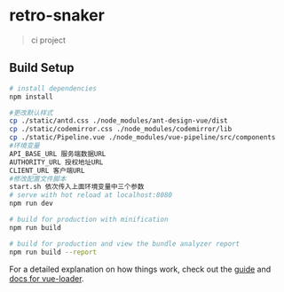# retro-snaker

> ci project

## Build Setup

``` bash
# install dependencies
npm install

#更改默认样式
cp ./static/antd.css ./node_modules/ant-design-vue/dist
cp ./static/codemirror.css ./node_modules/codemirror/lib
cp ./static/Pipeline.vue ./node_modules/vue-pipeline/src/components
#环境变量
API_BASE_URL 服务端数据URL 
AUTHORITY_URL 授权地址URL
CLIENT_URL 客户端URL
#修改配置文件脚本
start.sh 依次传入上面环境变量中三个参数
# serve with hot reload at localhost:8080
npm run dev

# build for production with minification
npm run build

# build for production and view the bundle analyzer report
npm run build --report
```

For a detailed explanation on how things work, check out the [guide](http://vuejs-templates.github.io/webpack/) and [docs for vue-loader](http://vuejs.github.io/vue-loader).
